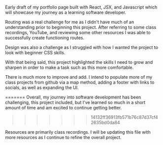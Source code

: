 Early draft of my portfolio page built with React, JSX, and Javascript which will showcase my journey as a learning software developer.

Routing was a real challenge for me as I didn't have much of an understanding prior to beginning this project. After referring to some class recordings, YouTube, and reviewing some other resources I was able to successfully create functioning routes.

Design was also a challenge as I struggled with how I wanted the project to look with beginner CSS skills.

With that being said, this project highlighted the skills I need to grow and sharpen in order to make a task such as this more comfortable.

There is much more to improve and add. I intend to populate more of my class projects from github via a map method, adding a footer with links to socials, as well as expanding the UI.

=======
Overall, my journey into software development has been challenging, this project included, but I've learned so much in a short amount of time and am excited to continue getting better.

> > > > > > > 14132ff36913fb571b76c87d37cf42635bd0da84

Resources are primarily class recordings. I will be updating this file with more resources as I continue to refine the overall project.
